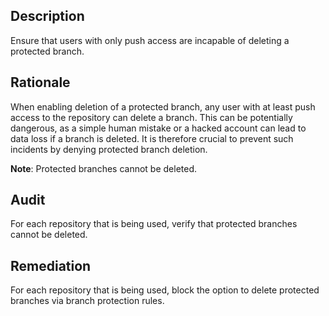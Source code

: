 ## Description

Ensure that users with only push access are incapable of deleting a protected branch.

## Rationale

When enabling deletion of a protected branch, any user with at least push access to the repository can delete a branch. This can be potentially dangerous, as a simple human mistake or a hacked account can lead to data loss if a branch is deleted. It is therefore crucial to prevent such incidents by denying protected branch deletion.

**Note**: Protected branches cannot be deleted.

## Audit

For each repository that is being used, verify that protected branches cannot be deleted.

## Remediation

For each repository that is being used, block the option to delete protected branches via branch protection rules.
